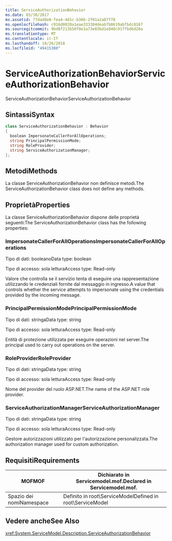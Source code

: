 ```yaml
---
title: ServiceAuthorizationBehavior
ms.date: 03/30/2017
ms.assetid: 77dad8e8-fea4-4d1c-b366-2f01a2a87f78
ms.openlocfilehash: c916d0820a1eae333384deab7b0619abfbdc8167
ms.sourcegitcommit: 9bd8f213b50f0e1a73e03bd1e840c917fbd6d20a
ms.translationtype: MT
ms.contentlocale: it-IT
ms.lasthandoff: 10/26/2018
ms.locfileid: "49415380"
---
```

# <a name="serviceauthorizationbehavior"></a><span data-ttu-id="0f52a-102">ServiceAuthorizationBehavior</span><span class="sxs-lookup"><span data-stu-id="0f52a-102">ServiceAuthorizationBehavior</span></span>
<span data-ttu-id="0f52a-103">ServiceAuthorizationBehavior</span><span class="sxs-lookup"><span data-stu-id="0f52a-103">ServiceAuthorizationBehavior</span></span>  
  
## <a name="syntax"></a><span data-ttu-id="0f52a-104">Sintassi</span><span class="sxs-lookup"><span data-stu-id="0f52a-104">Syntax</span></span>  
  
```csharp
class ServiceAuthorizationBehavior : Behavior  
{  
  boolean ImpersonateCallerForAllOperations;  
  string PrincipalPermissionMode;  
  string RoleProvider;  
  string ServiceAuthorizationManager;  
};  
```  
  
## <a name="methods"></a><span data-ttu-id="0f52a-105">Metodi</span><span class="sxs-lookup"><span data-stu-id="0f52a-105">Methods</span></span>  
 <span data-ttu-id="0f52a-106">La classe ServiceAuthorizationBehavior non definisce metodi.</span><span class="sxs-lookup"><span data-stu-id="0f52a-106">The ServiceAuthorizationBehavior class does not define any methods.</span></span>  
  
## <a name="properties"></a><span data-ttu-id="0f52a-107">Proprietà</span><span class="sxs-lookup"><span data-stu-id="0f52a-107">Properties</span></span>  
 <span data-ttu-id="0f52a-108">La classe ServiceAuthorizationBehavior dispone delle proprietà seguenti:</span><span class="sxs-lookup"><span data-stu-id="0f52a-108">The ServiceAuthorizationBehavior class has the following properties:</span></span>  
  
### <a name="impersonatecallerforalloperations"></a><span data-ttu-id="0f52a-109">ImpersonateCallerForAllOperations</span><span class="sxs-lookup"><span data-stu-id="0f52a-109">ImpersonateCallerForAllOperations</span></span>  
 <span data-ttu-id="0f52a-110">Tipo di dati: booleano</span><span class="sxs-lookup"><span data-stu-id="0f52a-110">Data type: boolean</span></span>  
  
 <span data-ttu-id="0f52a-111">Tipo di accesso: sola lettura</span><span class="sxs-lookup"><span data-stu-id="0f52a-111">Access type: Read-only</span></span>  
  
 <span data-ttu-id="0f52a-112">Valore che controlla se il servizio tenta di eseguire una rappresentazione utilizzando le credenziali fornite dal messaggio in ingresso.</span><span class="sxs-lookup"><span data-stu-id="0f52a-112">A value that controls whether the service attempts to impersonate using the credentials provided by the incoming message.</span></span>  
  
### <a name="principalpermissionmode"></a><span data-ttu-id="0f52a-113">PrincipalPermissionMode</span><span class="sxs-lookup"><span data-stu-id="0f52a-113">PrincipalPermissionMode</span></span>  
 <span data-ttu-id="0f52a-114">Tipo di dati: stringa</span><span class="sxs-lookup"><span data-stu-id="0f52a-114">Data type: string</span></span>  
  
 <span data-ttu-id="0f52a-115">Tipo di accesso: sola lettura</span><span class="sxs-lookup"><span data-stu-id="0f52a-115">Access type: Read-only</span></span>  
  
 <span data-ttu-id="0f52a-116">Entità di protezione utilizzata per eseguire operazioni nel server.</span><span class="sxs-lookup"><span data-stu-id="0f52a-116">The principal used to carry out operations on the server.</span></span>  
  
### <a name="roleprovider"></a><span data-ttu-id="0f52a-117">RoleProvider</span><span class="sxs-lookup"><span data-stu-id="0f52a-117">RoleProvider</span></span>  
 <span data-ttu-id="0f52a-118">Tipo di dati: stringa</span><span class="sxs-lookup"><span data-stu-id="0f52a-118">Data type: string</span></span>  
  
 <span data-ttu-id="0f52a-119">Tipo di accesso: sola lettura</span><span class="sxs-lookup"><span data-stu-id="0f52a-119">Access type: Read-only</span></span>  
  
 <span data-ttu-id="0f52a-120">Nome del provider del ruolo ASP.NET.</span><span class="sxs-lookup"><span data-stu-id="0f52a-120">The name of the ASP.NET role provider.</span></span>  
  
### <a name="serviceauthorizationmanager"></a><span data-ttu-id="0f52a-121">ServiceAuthorizationManager</span><span class="sxs-lookup"><span data-stu-id="0f52a-121">ServiceAuthorizationManager</span></span>  
 <span data-ttu-id="0f52a-122">Tipo di dati: stringa</span><span class="sxs-lookup"><span data-stu-id="0f52a-122">Data type: string</span></span>  
  
 <span data-ttu-id="0f52a-123">Tipo di accesso: sola lettura</span><span class="sxs-lookup"><span data-stu-id="0f52a-123">Access type: Read-only</span></span>  
  
 <span data-ttu-id="0f52a-124">Gestore autorizzazioni utilizzato per l'autorizzazione personalizzata.</span><span class="sxs-lookup"><span data-stu-id="0f52a-124">The authorization manager used for custom authorization.</span></span>  
  
## <a name="requirements"></a><span data-ttu-id="0f52a-125">Requisiti</span><span class="sxs-lookup"><span data-stu-id="0f52a-125">Requirements</span></span>  
  
|<span data-ttu-id="0f52a-126">MOF</span><span class="sxs-lookup"><span data-stu-id="0f52a-126">MOF</span></span>|<span data-ttu-id="0f52a-127">Dichiarato in Servicemodel.mof.</span><span class="sxs-lookup"><span data-stu-id="0f52a-127">Declared in Servicemodel.mof.</span></span>|  
|---------|-----------------------------------|  
|<span data-ttu-id="0f52a-128">Spazio dei nomi</span><span class="sxs-lookup"><span data-stu-id="0f52a-128">Namespace</span></span>|<span data-ttu-id="0f52a-129">Definito in root\ServiceModel</span><span class="sxs-lookup"><span data-stu-id="0f52a-129">Defined in root\ServiceModel</span></span>|  
  
## <a name="see-also"></a><span data-ttu-id="0f52a-130">Vedere anche</span><span class="sxs-lookup"><span data-stu-id="0f52a-130">See Also</span></span>  
 <xref:System.ServiceModel.Description.ServiceAuthorizationBehavior>
